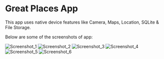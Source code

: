 # Great Places App

This app uses native device features like Camera, Maps, Location, SQLite & File Storage.

Below are some of the screenshots of app:

![Screenshot_1](images/Screenshot_1.jpg)
![Screenshot_2](images/Screenshot_2.jpg)
![Screenshot_3](images/Screenshot_3.jpg)
![Screenshot_4](images/Screenshot_4.jpg)
![Screenshot_5](images/Screenshot_5.jpg)
![Screenshot_6](images/Screenshot_6.jpg)
